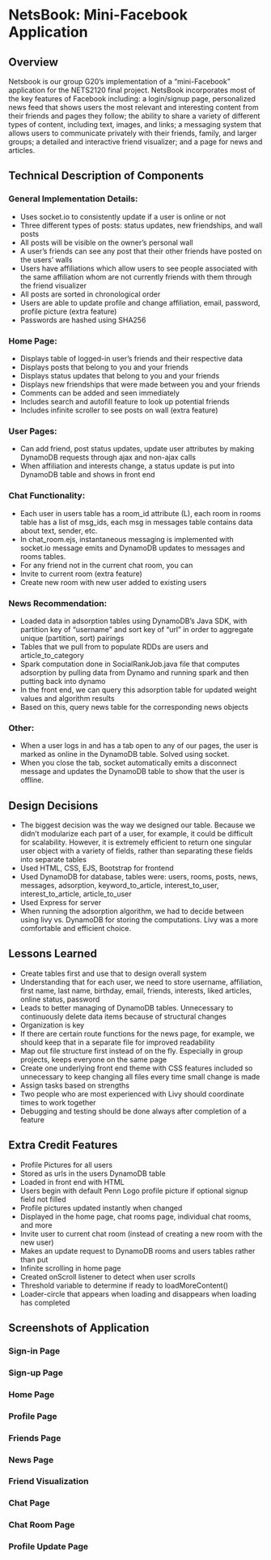 # NetsBook: Mini-Facebook Application

## Overview
Netsbook is our group G20’s implementation of a “mini-Facebook” application for the NETS2120 final project. NetsBook incorporates most of the key features of Facebook including: a login/signup page, personalized news feed that shows users the most relevant and interesting content from their friends and pages they follow; the ability to share a variety of different types of content, including text, images, and links; a messaging system that allows users to communicate privately with their friends, family, and larger groups; a detailed and interactive friend visualizer; and a page for news and articles.

## Technical Description of Components
### General Implementation Details:
- Uses socket.io to consistently update if a user is online or not
- Three different types of posts: status updates, new friendships, and wall posts
- All posts will be visible on the owner’s personal wall
- A user’s friends can see any post that their other friends have posted on the users’ walls
- Users have affiliations which allow users to see people associated with the same affiliation whom are not currently friends with them through the friend visualizer
- All posts are sorted in chronological order
- Users are able to update profile and change affiliation, email, password, profile picture (extra feature)
- Passwords are hashed using SHA256
### Home Page:
- Displays table of logged-in user’s friends and their respective data
- Displays posts that belong to you and your friends
- Displays status updates that belong to you and your friends 
- Displays new friendships that were made between you and your friends
- Comments can be added and seen immediately
- Includes search and autofill feature to look up potential friends
- Includes infinite scroller to see posts on wall (extra feature)
### User Pages:
- Can add friend, post status updates, update user attributes by making DynamoDB requests through ajax and non-ajax calls
- When affiliation and interests change, a status update is put into DynamoDB table and shows in front end
### Chat Functionality:
- Each user in users table has a room_id attribute (L), each room in rooms table has a list of msg_ids, each msg in messages table contains data about text, sender, etc.
- In chat_room.ejs, instantaneous messaging is implemented with socket.io message emits and DynamoDB updates to messages and rooms tables.
- For any friend not in the current chat room, you can
- Invite to current room (extra feature)
- Create new room with new user added to existing users
### News Recommendation:
- Loaded data in adsorption tables using DynamoDB’s Java SDK, with partition key of “username” and sort key of “url” in order to aggregate unique (partition, sort) pairings
- Tables that we pull from to populate RDDs are users and article_to_category
- Spark computation done in SocialRankJob.java file that computes adsorption by pulling data from Dynamo and running spark and then putting back into dynamo
- In the front end, we can query this adsorption table for updated weight values and algorithm results
- Based on this, query news table for the corresponding news objects
### Other:
- When a user logs in and has a tab open to any of our pages, the user is marked as online in the DynamoDB table. Solved using socket.
- When you close the tab, socket automatically emits a disconnect message and updates the DynamoDB table to show that the user is offline.

## Design Decisions
- The biggest decision was the way we designed our table. Because we didn’t modularize each part of a user, for example, it could be difficult for scalability. However, it is extremely efficient to return one singular user object with a variety of fields, rather than separating these fields into separate tables
- Used HTML, CSS, EJS, Bootstrap for frontend
- Used DynamoDB for database, tables were: users, rooms, posts, news, messages, adsorption, keyword_to_article, interest_to_user, interest_to_article, article_to_user
- Used Express for server
- When running the adsorption algorithm, we had to decide between using livy vs. DynamoDB for storing the computations. Livy was a more comfortable and efficient choice. 

## Lessons Learned
- Create tables first and use that to design overall system
- Understanding that for each user, we need to store username, affiliation, first name, last name, birthday, email, friends, interests, liked articles, online status, password
- Leads to better managing of DynamoDB tables. Unnecessary to continuously delete data items because of structural changes
- Organization is key
- If there are certain route functions for the news page, for example, we should keep that in a separate file for improved readability
- Map out file structure first instead of on the fly. Especially in group projects, keeps everyone on the same page
- Create one underlying front end theme with CSS features included so unnecessary to keep changing all files every time small change is made
- Assign tasks based on strengths
- Two people who are most experienced with Livy should coordinate times to work together
- Debugging and testing should be done always after completion of a feature

## Extra Credit Features
- Profile Pictures for all users
- Stored as urls in the users DynamoDB table
- Loaded in front end with HTML
- Users begin with default Penn Logo profile picture if optional signup field not filled
- Profile pictures updated instantly when changed
- Displayed in the home page, chat rooms page, individual chat rooms, and more
- Invite user to current chat room (instead of creating a new room with the new user)
- Makes an update request to DynamoDB rooms and users tables rather than put
- Infinite scrolling in home page
- Created onScroll listener to detect when user scrolls
- Threshold variable to determine if ready to loadMoreContent()
- Loader-circle that appears when loading and disappears when loading has completed

## Screenshots of Application

### Sign-in Page

### Sign-up Page

### Home Page

### Profile Page

### Friends Page

### News Page

### Friend Visualization

### Chat Page

### Chat Room Page

### Profile Update Page

